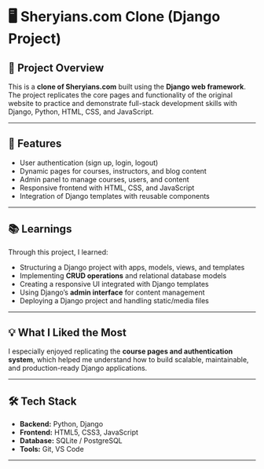 # 🖥️ Sheryians.com Clone (Django Project)

## 📌 Project Overview  
This is a **clone of Sheryians.com** built using the **Django web framework**.  
The project replicates the core pages and functionality of the original website to practice and demonstrate full-stack development skills with Django, Python, HTML, CSS, and JavaScript.  

---

## 🚀 Features  
- User authentication (sign up, login, logout)  
- Dynamic pages for courses, instructors, and blog content  
- Admin panel to manage courses, users, and content  
- Responsive frontend with HTML, CSS, and JavaScript  
- Integration of Django templates with reusable components  

---

## 📚 Learnings  
Through this project, I learned:  
- Structuring a Django project with apps, models, views, and templates  
- Implementing **CRUD operations** and relational database models  
- Creating a responsive UI integrated with Django templates  
- Using Django’s **admin interface** for content management  
- Deploying a Django project and handling static/media files  

---

## 💡 What I Liked the Most  
I especially enjoyed replicating the **course pages and authentication system**, which helped me understand how to build scalable, maintainable, and production-ready Django applications.  

---

## 🛠️ Tech Stack  
- **Backend:** Python, Django  
- **Frontend:** HTML5, CSS3, JavaScript  
- **Database:** SQLite / PostgreSQL  
- **Tools:** Git, VS Code  

---
